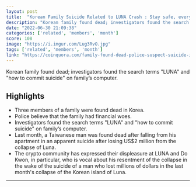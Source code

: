 ```yaml
---
layout: post
title:  "Korean Family Suicide Related to LUNA Crash : Stay safe, everyone"
description: "Korean family found dead; investigators found the search terms \"LUNA\" and \"how to commit suicide\" on family’s computer."
date: "2022-06-30 21:09:38"
categories: ['related', 'members', 'month']
score: 108
image: "https://i.imgur.com/Lug3RvO.jpg"
tags: ['related', 'members', 'month']
link: "https://coinquora.com/family-found-dead-police-suspect-suicide-is-related-to-luna-crash/"
---
```


Korean family found dead; investigators found the search terms \"LUNA\" and \"how to commit suicide\" on family’s computer.

## Highlights

- Three members of a family were found dead in Korea.
- Police believe that the family had financial woes.
- Investigators found the search terms "LUNA" and "how to commit suicide" on family’s computer.
- Last month, a Taiwanese man was found dead after falling from his apartment in an apparent suicide after losing US$2 million from the collapse of Luna.
- The crypto community has expressed their displeasure at LUNA and Do Kwon, in particular, who is vocal about his resentment of the collapse in the wake of the suicide of a man who lost millions of dollars in the last month's collapse of the Korean island of Luna.

---
